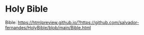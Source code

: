 # Holy Bible

Bible: https://htmlpreview.github.io/?https://github.com/salvador-fernandes/HolyBible/blob/main/Bible.html

<!--Songs: https://htmlpreview.github.io/?https://github.com/salvador-fernandes/HolyBible/blob/main/Songs.html-->
